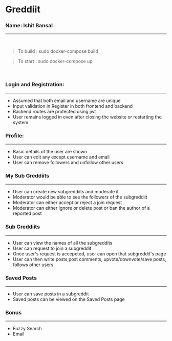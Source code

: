 # Greddiit

### Name: Ishit Bansal

----


<br>

> To build : sudo docker-compose build

> To start : sudo docker-compose up

<br>


### Login and Registration:
----

- Assumed that both email and username are unique
- Input validation in Register in both frontend and backend
- Backend routes are protected using jwt
- User remains logged in even after closing the website or restarting the system

### Profile:
----

- Basic details of the user are shown
- User can edit any except username and email
- User can remove followers and unfollow other users

### My Sub Greddiits
----

- User can create new subgreddiits and moderate it
- Moderator would be able to see the followers of the subgreddiit
- Moderator can either accept or reject a join request
- Moderator can either ignore or delete post or ban the author of a reported post

### Sub Greddiits
----

- User can view the names of all the subgreddits
- User can request to join a subgreddit
- Once user's request is accepeted, user can open that subgreddit's page
- User can then write posts,post comments, upvote/downvote/save posts, follows other users

### Saved Posts
----

- User can save posts in a subgreddit
- Saved posts can be viewed on the Saved Posts page

### Bonus
----

- Fuzzy Search
- Email
